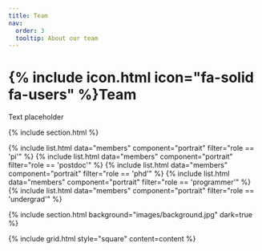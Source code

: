 ```yaml
---
title: Team
nav:
  order: 3
  tooltip: About our team
---
```


# {% include icon.html icon="fa-solid fa-users" %}Team

Text placeholder

{% include section.html %}

{% include list.html data="members" component="portrait" filter="role == 'pi'" %}
{% include list.html data="members" component="portrait" filter="role == 'postdoc'" %}
{% include list.html data="members" component="portrait" filter="role == 'phd'" %}
{% include list.html data="members" component="portrait" filter="role == 'programmer'" %}
{% include list.html data="members" component="portrait" filter="role == 'undergrad'" %}

{% include section.html background="images/background.jpg" dark=true %}

{% include grid.html style="square" content=content %}
